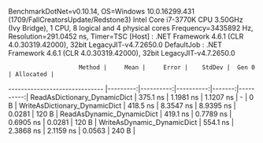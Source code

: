 
BenchmarkDotNet=v0.10.14, OS=Windows 10.0.16299.431 (1709/FallCreatorsUpdate/Redstone3)
Intel Core i7-3770K CPU 3.50GHz (Ivy Bridge), 1 CPU, 8 logical and 4 physical cores
Frequency=3435892 Hz, Resolution=291.0452 ns, Timer=TSC
  [Host]     : .NET Framework 4.6.1 (CLR 4.0.30319.42000), 32bit LegacyJIT-v4.7.2650.0
  DefaultJob : .NET Framework 4.6.1 (CLR 4.0.30319.42000), 32bit LegacyJIT-v4.7.2650.0


                        Method |     Mean |     Error |    StdDev |  Gen 0 | Allocated |
------------------------------ |---------:|----------:|----------:|-------:|----------:|
  ReadAsDictionary_DynamicDict | 375.1 ns | 1.1981 ns | 1.1207 ns |      - |       0 B |
 WriteAsDictionary_DynamicDict | 418.5 ns | 8.3547 ns | 8.9395 ns | 0.0281 |     120 B |
     ReadAsDynamic_DynamicDict | 419.1 ns | 0.7789 ns | 0.6905 ns | 0.0281 |     120 B |
    WriteAsDynamic_DynamicDict | 554.1 ns | 2.3868 ns | 2.1159 ns | 0.0563 |     240 B |

